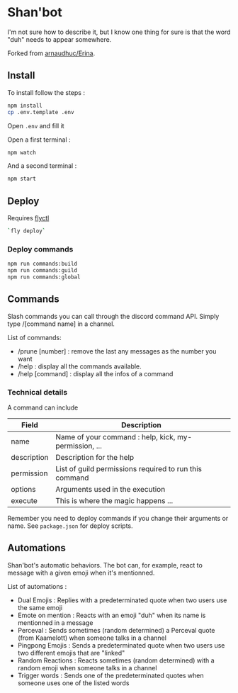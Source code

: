 # Shan'bot

I'm not sure how to describe it, but I know one thing for sure is that the word "duh" needs to appear somewhere.

Forked from [arnaudhuc/Erina](https://github.com/arnaudhuc/Erina).

## Install

To install follow the steps :

```sh
npm install
cp .env.template .env
```

Open `.env` and fill it

Open a first terminal :

```bash
npm watch
```

And a second terminal :

```bash
npm start
```

## Deploy

Requires [flyctl](https://fly.io/docs/hands-on/install-flyctl/)

```bash
`fly deploy`
```

### Deploy commands

```sh
npm run commands:build
npm run commands:guild
npm run commands:global
```

## Commands

Slash commands you can call through the discord command API. Simply type /[command name] in a channel.

List of commands:

- /prune [number] : remove the last any messages as the number you want
- /help : display all the commands available.
- /help [command] : display all the infos of a command

### Technical details

A command can include

| Field       | Description                                            |
| ----------- | ------------------------------------------------------ |
| name        | Name of your command : help, kick, my-permission, ...  |
| description | Description for the help                               |
| permission  | List of guild permissions required to run this command |
| options     | Arguments used in the execution                        |
| execute     | This is where the magic happens ...                    |

Remember you need to deploy commands if you change their arguments or name. See `package.json` for deploy scripts.

## Automations

Shan'bot's automatic behaviors. The bot can, for example, react to message with a given emoji when it's mentionned.

List of automations :

- Dual Emojis : Replies with a predeterminated quote when two users use the same emoji
- Emote on mention : Reacts with an emoji "duh" when its name is mentionned in a message
- Perceval : Sends sometimes (random determined) a Perceval quote (from Kaamelott) when someone talks in a channel
- Pingpong Emojis : Sends a predeterminated quote when two users use two different emojis that are "linked"
- Random Reactions : Reacts sometimes (random determined) with a random emoji when someone talks in a channel
- Trigger words : Sends one of the predeterminated quotes when someone uses one of the listed words

